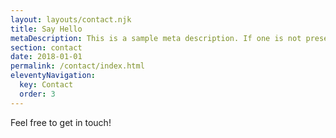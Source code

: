 ```yaml
---
layout: layouts/contact.njk
title: Say Hello
metaDescription: This is a sample meta description. If one is not present in your page/post's front matter, the default metadata.desciption will be used instead.
section: contact
date: 2018-01-01
permalink: /contact/index.html
eleventyNavigation:
  key: Contact
  order: 3
---
```

Feel free to get in touch!
